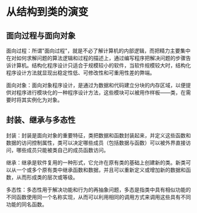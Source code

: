 # 从结构到类的演变

## 面向过程与面向对象

面向过程：所谓"面向过程"，就是不必了解计算机的内部逻辑，而把精力主要集中在对如何求解问题的算法逻辑和过程的描述上，通过编写程序把解决问题的步骤告诉计算机。结构化程序设计只适合于规模较小的软件，当软件规模较大时，结构化程序设计方法就显现出稳定性低、可修改性和可重用性差的弊端。

面向对象：面向对象程序设计，是通过为数据和代码建立分块的内存区域，以便提供对程序进行模块化的一种程序设计方法，这些模块可以被用作样板——类，在需要时将其实例化为对象。

## 封装、继承与多态性

封装：封装是面向对象的重要特征，类把数据和函数封装起来，并定义这些函数和数据的访问控制属性，类可以决定哪些成员（包括数据与函数）可以被外界直接访问，哪些成员只能被类自己的成员函数访问。

继承：继承是软件复用的一种形式，它允许在原有类的基础上创建新的类。新类可以从一个或多个原有类中继承函数和数据，并且可以重新定义或增加新的数据和函数，从而形成类的层次或等级。

多态性：多态性用于解决功能和行为的再抽象问题，多态是指类中具有相似功能的不同函数使用同一个名称实现，从而可以利用相同的调用方式来调用这些具有不同功能的同名函数。